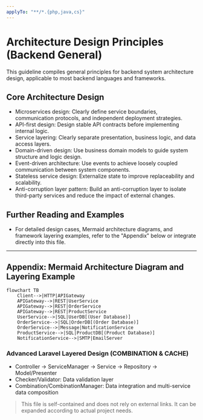 ```yaml
---
applyTo: "**/*.{php,java,cs}"
---
```


# Architecture Design Principles (Backend General)

This guideline compiles general principles for backend system architecture design, applicable to most backend languages and frameworks.

## Core Architecture Design

- Microservices design: Clearly define service boundaries, communication protocols, and independent deployment strategies.
- API-first design: Design stable API contracts before implementing internal logic.
- Service layering: Clearly separate presentation, business logic, and data access layers.
- Domain-driven design: Use business domain models to guide system structure and logic design.
- Event-driven architecture: Use events to achieve loosely coupled communication between system components.
- Stateless service design: Externalize state to improve replaceability and scalability.
- Anti-corruption layer pattern: Build an anti-corruption layer to isolate third-party services and reduce the impact of external changes.

## Further Reading and Examples

- For detailed design cases, Mermaid architecture diagrams, and framework layering examples, refer to the "Appendix" below or integrate directly into this file.

---

## Appendix: Mermaid Architecture Diagram and Layering Example

```mermaid
flowchart TB
    Client-->|HTTP|APIGateway
    APIGateway-->|REST|UserService
    APIGateway-->|REST|OrderService
    APIGateway-->|REST|ProductService
    UserService-->|SQL|UserDB[(User Database)]
    OrderService-->|SQL|OrderDB[(Order Database)]
    OrderService-->|Message|NotificationService
    ProductService-->|SQL|ProductDB[(Product Database)]
    NotificationService-->|SMTP|EmailServer
```

### Advanced Laravel Layered Design (COMBINATION & CACHE)

- Controller → ServiceManager → Service → Repository → Model/Presenter
- Checker/Validator: Data validation layer
- Combination/CombinationManager: Data integration and multi-service data composition

> This file is self-contained and does not rely on external links. It can be expanded according to actual project needs.